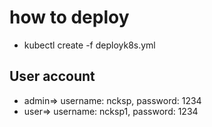 # how to deploy

- kubectl create -f deployk8s.yml

## User account

- admin=> username: ncksp, password: 1234
- user=> username: ncksp1, password: 1234
